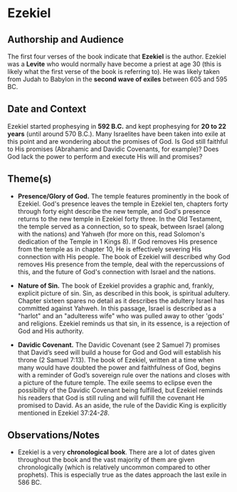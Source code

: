 # Ezekiel


## Authorship and Audience
The first four verses of the book indicate that **Ezekiel** is the author.  Ezekiel was a **Levite** who would normally have become a priest at age 30 (this is likely what the first verse of the book is referring to).  He was likely taken from Judah to Babylon in the **second wave of exiles** between 605 and 595 BC.


## Date and Context
Ezekiel started prophesying in **592 B.C.** and kept prophesying for **20 to 22 years** (until around 570 B.C.).  Many Israelites have been taken into exile at this point and are wondering about the promises of God.  Is God still faithful to His promises (Abrahamic and Davidic Covenants, for example)?  Does God lack the power to perform and execute His will and promises?


## Theme(s)
- **Presence/Glory of God.**  The temple features prominently in the book of Ezekiel.  God's presence leaves the temple in Ezekiel ten, chapters forty through forty eight describe the new temple, and God's presence returns to the new temple in Ezekiel forty three.  In the Old Testament, the temple served as a connection, so to speak, between Israel (along with the nations) and Yahweh (for more on this, read Solomon's dedication of the Temple in 1 Kings 8).  If God removes His presence from the temple as in chapter 10, He is effectively severing His connection with His people.  The book of Ezekiel will described why God removes His presence from the temple, deal with the repercussions of this, and the future of God's connection with Israel and the nations.

- **Nature of Sin.**  The book of Ezekiel provides a graphic and, frankly, explicit picture of sin.  Sin, as described in this book, is spiritual adultery.  Chapter sixteen spares no detail as it describes the adultery Israel has committed against Yahweh.  In this passage, Israel is described as a "harlot" and an "adulteress wife" who was pulled away to other 'gods' and religions.  Ezekiel reminds us that sin, in its essence, is a rejection of God and His authority.

- **Davidic Covenant.**  The Davidic Covenant (see 2 Samuel 7) promises that David’s seed will build a house for God and God will establish his throne (2 Samuel 7:13).  The book of Ezekiel, written at a time when many would have doubted the power and faithfulness of God, begins with a reminder of God’s sovereign rule over the nations and closes with a picture of the future temple.  The exile seems to eclipse even the possibility of the Davidic Covenant being fulfilled, but Ezekiel reminds his readers that God is still ruling and will fulfill the covenant He promised to David.  As an aside, the rule of the Davidic King is explicitly mentioned in Ezekiel 37:24-*28*.


## Observations/Notes
  - Ezekiel is a very **chronological book**.  There are a lot of dates given throughout the book and the vast majority of them are given chronologically (which is relatively uncommon compared to other prophets).  This is especially true as the dates approach the last exile in 586 BC.
